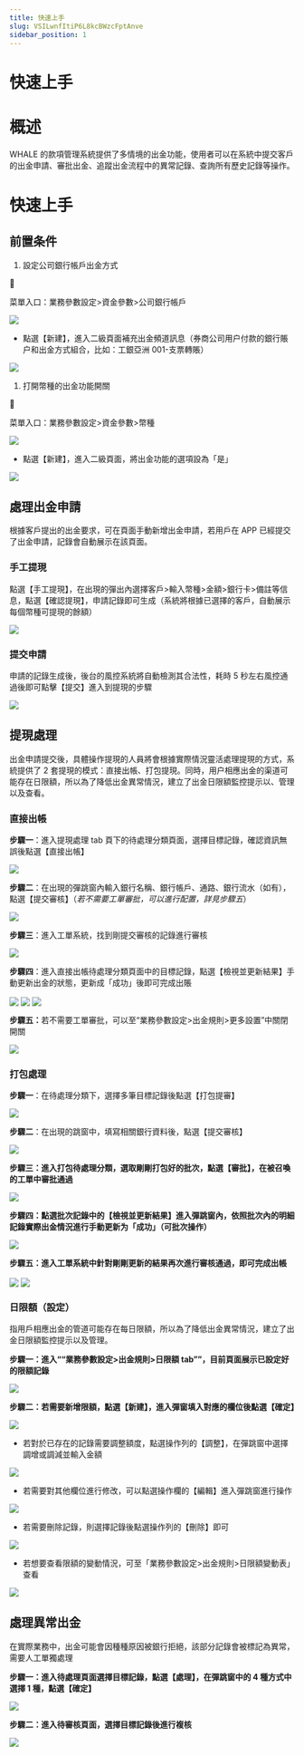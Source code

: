 ```yaml
---
title: 快速上手
slug: VSILwnfItiP6L8kcBWzcFptAnve
sidebar_position: 1
---
```



# 快速上手

# 概述

WHALE 的款項管理系統提供了多情境的出金功能，使用者可以在系統中提交客戶的出金申請、審批出金、追蹤出金流程中的異常記錄、查詢所有歷史記錄等操作。

# 快速上手

## 前置条件

1. 設定公司銀行帳戶出金方式

<div class="callout callout-bg-6 callout-border-6">
<div class='callout-emoji'>📍</div>
<p>菜單入口：業務參數設定&gt;資金參數&gt;公司銀行帳戶</p>
</div>

<img src="/assets/Jc3ZbG0kHoHzp9xpuYdczFiqnpf.png" src-width="2844" src-height="1304" align="center"/>

- 點選【新建】，進入二級頁面補充出金頻道訊息（券商公司用户付款的銀行賬户和出金方式組合，比如：工銀亞洲 001-支票轉賬）

<img src="/assets/M3sVbq2PVomb89xPJiWcPrkGn7b.png" src-width="2846" src-height="1330" align="center"/>

1. 打開幣種的出金功能開關

<div class="callout callout-bg-6 callout-border-6">
<div class='callout-emoji'>📍</div>
<p>菜單入口：業務參數設定&gt;資金參數&gt;幣種</p>
</div>

<img src="/assets/Y0K4beoCYo6NN0xRQBCcX4olncc.png" src-width="2858" src-height="1318" align="center"/>

- 點選【新建】，進入二級頁面，將出金功能的選項設為「是」

<img src="/assets/BaHTbGjrroRB1WxLnZ3cJtnfnDf.png" src-width="2864" src-height="1330" align="center"/>

## 處理出金申請

根據客戶提出的出金要求，可在頁面手動新增出金申請，若用戶在 APP 已經提交了出金申請，記錄會自動展示在該頁面。

### 手工提現

點選【手工提現】，在出現的彈出內選擇客戶&gt;輸入幣種&gt;金額&gt;銀行卡&gt;備註等信息，點選【確認提現】，申請記錄即可生成（系統將根據已選擇的客戶，自動展示每個幣種可提現的餘額）

<img src="/assets/Aq1JboRjroTAM4x0h3GcVnpBnNg.png" src-width="3340" src-height="1764" align="center"/>

### 提交申請

申請的記錄生成後，後台的風控系統將自動檢測其合法性，耗時 5 秒左右風控通過後即可點擊【提交】進入到提現的步驟

<img src="/assets/LUcTbyfK5oXAvsxaRN6csMYqnad.png" src-width="3322" src-height="1692" align="center"/>

## 提現處理

出金申請提交後，具體操作提現的人員將會根據實際情況靈活處理提現的方式，系統提供了 2 套提現的模式：直接出帳、打包提現。同時，用户相應出金的渠道可能存在日限額，所以為了降低出金異常情況，建立了出金日限額監控提示以、管理以及查看。

### 直接出帳

<b>步驟一</b>：進入提現處理 tab 頁下的待處理分類頁面，選擇目標記錄，確認資訊無誤後點選【直接出帳】

<img src="/assets/P3bibjGXxo2tRYxB6U1cAJc4nrc.png" src-width="3310" src-height="1716" align="center"/>

<b>步驟二</b>：在出現的彈跳窗內輸入銀行名稱、銀行帳戶、通路、銀行流水（如有），點選【提交審核】（<em>若不需要工單審批，可以進行配置，詳見步驟五</em>）

<img src="/assets/ROgZbn9cMosrZNx2KbrcKnRunDb.png" src-width="3326" src-height="1776" align="center"/>

<b>步驟三</b>：進入工單系統，找到剛提交審核的記錄進行審核

<img src="/assets/MXI1b4TcUoVXkhxUeW0ceaxtndb.png" src-width="3824" src-height="1848" align="center"/>

<b>步驟四</b>：進入直接出帳待處理分類頁面中的目標記錄，點選【檢視並更新結果】手動更新出金的狀態，更新成「成功」後即可完成出賬

<img src="/assets/IpTsbedS3ot6bsxwXYtcjX7WnUh.png" src-width="3320" src-height="1020" align="center"/>

<img src="/assets/Oh6Kb49PooUNt9x80BBc5u9nnph.png" src-width="3316" src-height="1728" align="center"/>

<img src="/assets/UTKIbXpBYoBYHKxd3dhcczGEn7f.png" src-width="3324" src-height="592" align="center"/>

<b>步驟五：</b>若不需要工單審批，可以至“業務參數設定&gt;出金規則&gt;更多設置”中關閉開關

<img src="/assets/I06abl27boDIrVxHN5jc2I4wnJf.png" src-width="3816" src-height="1780" align="center"/>

### 打包處理

<b>步驟一</b>：在待處理分類下，選擇多筆目標記錄後點選【打包提審】

<img src="/assets/SsCybNzIvoso8hxGqnAcEUSjnCe.png" src-width="3298" src-height="1470" align="center"/>

<b>步驟二</b>：在出現的跳窗中，填寫相關銀行資料後，點選【提交審核】

<img src="/assets/JOYtbKzqGo14jKxpSyXcrYcyn8e.png" src-width="3318" src-height="1760" align="center"/>

<b>步驟三：進入打包待處理分類，選取剛剛打包好的批次，點選【審批】，在被召喚的工單中審批通過</b>

<img src="/assets/B2w3bM3T8o5866xyHAPc56xsnGe.png" src-width="3304" src-height="1024" align="center"/>

<b>步驟四：點選批次記錄中的【檢視並更新結果】進入彈跳窗內，依照批次內的明細記錄實際出金情況進行手動更新为「成功」（可批次操作）</b>

<img src="/assets/TCNlbkuaioHyRix5pqVcMXYTnlh.png" src-width="3318" src-height="1764" align="center"/>

<b>步驟五：進入工單系統中針對剛剛更新的結果再次進行審核通過，即可完成出帳</b>

<img src="/assets/X8QJbJMBqohOYaxzDfdcPSZJnvb.png" src-width="3808" src-height="1868" align="center"/>

<img src="/assets/FiujbaVsXoIwGkxkIqpchWqZnUg.png" src-width="3306" src-height="1686" align="center"/>

### 日限額（設定）

指用戶相應出金的管道可能存在每日限額，所以為了降低出金異常情況，建立了出金日限額監控提示以及管理。

<b>步驟一：進入““業務參數設定&gt;出金規則&gt;日限額 tab””，目前頁面展示已設定好的限額記錄</b>

<img src="/assets/Jt1Ibr0EOoUpr0xa4WBcTOg7nGf.png" src-width="3836" src-height="1770" align="center"/>

<b>步驟二：若需要新增限額，點選【新建】，進入彈窗填入對應的欄位後點選【確定】</b>

<img src="/assets/EXJlbKAfGoFcwQxhFhCchB6knig.png" src-width="3834" src-height="1858" align="center"/>

- 若對於已存在的記錄需要調整額度，點選操作列的【調整】，在彈跳窗中選擇調增或調減並輸入金額

<img src="/assets/JYDhbl0VDoK05yxv63ic2vTvnm2.png" src-width="3332" src-height="1756" align="center"/>

- 若需要對其他欄位進行修改，可以點選操作欄的【編輯】進入彈跳窗進行操作

<img src="/assets/EAQpbo27Tohgvtx5WtXcNJNCnXf.png" src-width="3444" src-height="1848" align="center"/>

- 若需要刪除記錄，則選擇記錄後點選操作列的【刪除】即可

<img src="/assets/PlMAbyhjoocqmUxoG6BcsMfDnSh.png" src-width="3328" src-height="890" align="center"/>

- 若想要查看限額的變動情況，可至「業務參數設定&gt;出金規則&gt;日限額變動表」查看

<img src="/assets/TbzGbSKProwJRMxrugecwFi2npg.png" src-width="3796" src-height="1832" align="center"/>

## 處理異常出金

在實際業務中，出金可能會因種種原因被銀行拒絕，該部分記錄會被標記為異常，需要人工單獨處理

<b>步驟一：進入待處理頁面選擇目標記錄，點選【處理】，在彈跳窗中的 4 種方式中選擇 1 種，點選【確定】</b>

<img src="/assets/XlR7b1WZYoMiR3xZdvjcutWrnTf.png" src-width="3322" src-height="1696" align="center"/>

<b>步驟二：進入待審核頁面，選擇目標記錄後進行複核</b>

<img src="/assets/IckcbV6CYomj0ZxQLJJc7p7sntf.png" src-width="3288" src-height="1218" align="center"/>

